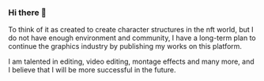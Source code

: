 ### Hi there 👋

<!--
**clikonee/clikonee** is a ✨ _special_ ✨ repository because its `README.md` (this file) appears on your GitHub profile.

Here are some ideas to get you started:

- 🔭 I’m currently working on ...
- 🌱 I’m currently learning ...
- 👯 I’m looking to collaborate on ...
- 🤔 I’m looking for help with ...
- 💬 Ask me about ...
- 📫 How to reach me: ...
- 😄 Pronouns: ...
- ⚡ Fun fact: ...
-->To think of it as created to create character structures in the nft world, but I do not have enough environment and community, I have a long-term plan to continue the graphics industry by publishing my works on this platform.
I am talented in editing, video editing, montage effects and many more, and I believe that I will be more successful in the future.

